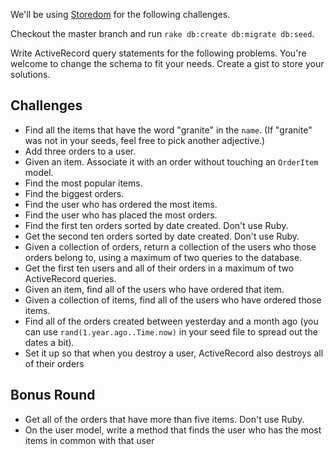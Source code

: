 We'll be using [Storedom](https://github.com/turingschool-examples/storedom) for the following challenges.

Checkout the master branch and run `rake db:create db:migrate db:seed`.

Write ActiveRecord query statements for the following problems. You're welcome to change the schema to fit your needs. Create a gist to store your solutions.

## Challenges

* Find all the items that have the word "granite" in the `name`. (If "granite" was not in your seeds, feel free to pick another adjective.)
* Add three orders to a user.
* Given an item. Associate it with an order without touching an `OrderItem` model.
* Find the most popular items.
* Find the biggest orders.
* Find the user who has ordered the most items.
* Find the user who has placed the most orders.
* Find the first ten orders sorted by date created. Don't use Ruby.
* Get the second ten orders sorted by date created. Don't use Ruby.
* Given a collection of orders, return a collection of the users who those orders belong to, using a maximum of two queries to the database.
* Get the first ten users and all of their orders in a maximum of two ActiveRecord queries.
* Given an item, find all of the users who have ordered that item.
* Given a collection of items, find all of the users who have ordered those items.
* Find all of the orders created between yesterday and a month ago (you can use `rand(1.year.ago..Time.now)` in your seed file to spread out the dates a bit).
* Set it up so that when you destroy a user, ActiveRecord also destroys all of their orders

## Bonus Round

* Get all of the orders that have more than five items. Don't use Ruby.
* On the user model, write a method that finds the user who has the most items in common with that user
